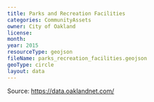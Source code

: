 ```yaml
---
title: Parks and Recreation Facilities
categories: CommunityAssets
owner: City of Oakland
license:
month:
year: 2015
resourceType: geojson
fileName: parks_recreation_facilities.geojson
geoType: circle
layout: data
---
```

Source: https://data.oaklandnet.com/
